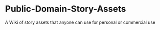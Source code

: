 # Public-Domain-Story-Assets
A Wiki of story assets that anyone can use for personal or commercial use
